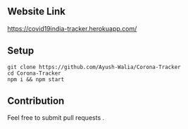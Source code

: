 ## Website Link

https://covid19india-tracker.herokuapp.com/

## Setup

```
git clone https://github.com/Ayush-Walia/Corona-Tracker
cd Corona-Tracker
npm i && npm start
```

## Contribution

Feel free to submit pull requests .